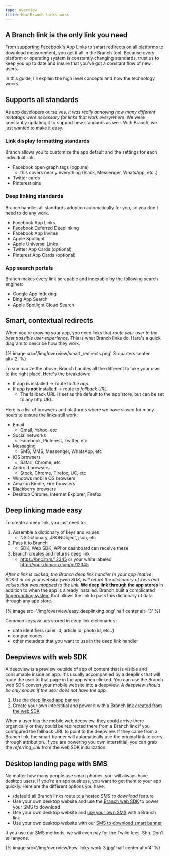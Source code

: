 ```yaml
---
type: overview
title: How Branch links work
---
```


## A Branch link is the only link you need

From supporting Facebook's App Links to smart redirects on all platforms to download measurement, you get it all in the Branch tool. Because every platform or operating system is constantly changing standards, trust us to keep you up to date and insure that you've got a constant flow of new users.

In this guide, I'll explain the high level concepts and how the technology works.

## Supports all standards

As app developers ourselves, _it was really annoying how many different metatags were necessary for links that work everywhere_. We were constantly updating it to support new standards as well. With Branch, we just wanted to make it easy.

### Link display formatting standards

Branch allows you to customize the app default and the settings for each individual link.

- Facebook open graph tags (ogp.me)
	- this covers nearly everything (Slack, Messenger, WhatsApp, etc..)
- Twitter cards
- Pinterest pins

### Deep linking standards

Branch handles all standards adoption automatically for you, so you don't need to do any work.

- Facebook App Links
- Facebook Deferred Deeplinking
- Facebook App Invites
- Apple Spotlight
- Apple Universal Links
- Twitter App Cards (optional)
- Pinterest App Cards (optional)

### App search portals

Branch makes every link scrapable and indexable by the following search engines:

- Google App Indexing
- Bing App Search
- Apple Spotlight Cloud Search

## Smart, contextual redirects

When you're growing your app, you need links that _route your user to the best possible user experience_. This is what Branch links do. Here's a quick diagram to describe how they work. 

{% image src='/img/overview/smart_redirects.png' 3-quarters center alt='2' %}

To summarize the above, Branch handles all the different to take your user to the right place. Here's the breakdown:

- If app **is** installed -> route to _the app_
- If app **is not** installed -> route to _fallback URL_
	- The fallback URL is set as the default to the app store, but can be set to any http URL.

Here is a list of browsers and platforms where we have slaved for many hours to ensure the links still work:

- Email
	- Gmail, Yahoo, etc
- Social networks
	- Facebook, Pinterest, Twitter, etc
- Messaging
	- SMS, MMS, Messenger, WhatsApp, etc 
- iOS browsers
	- Safari, Chrome, etc
- Android browsers
	- Stock, Chrome, Firefox, UC, etc
- Windows mobile OS browsers
- Amazon Kindle, Fire browsers
- Blackberry browsers
- Desktop Chrome, Internet Explorer, Firefox

## Deep linking made easy

To create a deep link, you just need to:

1. Assemble a dictionary of keys and values
	- NSDictionary, JSONObject, json, etc
2. Pass it to Branch
	- SDK, Web SDK, API or dashboard can receive these
3. Branch creates and returns deep link
	- https://bnc.lt/m/12345 or your white labeled http://your.domain.com/m/12345

_After a link is clicked, the Branch deep link handler in your app (native SDKs) or on your website (web SDK) will return the dictionary of keys and values that was mapped to the link._ **We deep link through the app stores** in addition to when the app is already installed. Branch built a complicated [fingerprinting system](/recipes/matching_accuracy/) that allows the link to pass this dictionary of data through any app store.

{% image src='/img/overview/easy_deeplinking.png' half center alt='3' %}

Common keys/values stored in deep link dictionaries:

- data identifiers (user id, article id, photo id, etc..)
- coupon codes
- other metadata that you want to use in the deep link handler

## Deepviews with web SDK

A deepview is a preview outside of app of content that is visible and consumable inside an app. It's usually accompanied by a deeplink that will route the user to that page in the app when clicked. You can use the Branch web SDK convert your mobile website into a deepview. _A deepview should be only shown if the user does not have the app_.

1. Use the [deep linked app banner](/recipes/app_download_banner/ios/)
2. Create your own interstitial and power it with a Branch [link created from the web SDK](https://github.com/BranchMetrics/Web-SDK/blob/master/WEB_GUIDE.md#linkdata-callback)

When a user hits the mobile web deepview, they could arrive there organically or they could be redirected there from a Branch link if you configured the fallback URL to point to the deepview. If they came from a Branch link, the smart banner will automatically use the original link to carry through attribution. If you are powering you own interstitial, you can grab the _referring_link_ from the web SDK initialization.

## Desktop landing page with SMS

No matter how many people use smart phones, you will always have desktop users. If you're an app business, you want to get them to your app quickly. Here are the different options you have:

- (default) all Branch links route to a hosted *SMS to download* feature  
- Use your own desktop website and use the [Branch web SDK](/recipes/text_me_the_app_page/ios/) to power your SMS to download
- Use your own desktop website and [use your own SMS](/recipes/recipes/text_me_the_app_page/ios/#using-your-own-sms-service-advanced) with a Branch link
- Use your own desktop website with our [SMS to download smart banner](/recipes/app_download_banner/ios/#the-smart-banner)

If you use our SMS methods, we will even pay for the Twilio fees. Shh. Don't tell anyone.

{% image src='/img/overview/how-links-work-3.jpg' half center alt='4' %}